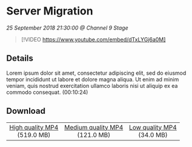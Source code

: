 # Server Migration

*25 September 2018 21:30:00 @ Channel 9 Stage*

> [!VIDEO https://www.youtube.com/embed/dTxLYGj6a0M]

## Details

Lorem ipsum dolor sit amet, consectetur adipiscing elit, sed do eiusmod tempor incididunt ut labore et dolore magna aliqua. Ut enim ad minim veniam, quis nostrud exercitation ullamco laboris nisi ut aliquip ex ea commodo consequat. (00:10:24)

## Download

||||
|:--:|:----:|:-:|
|[High quality MP4](https://sec.ch9.ms/ch9/4225/5b36121c-16a3-43b9-867f-9112e3ba4225/ch9d2s06_high.mp4)<br />(519.0 MB)|[Medium quality MP4](https://sec.ch9.ms/ch9/4225/5b36121c-16a3-43b9-867f-9112e3ba4225/ch9d2s06_mid.mp4)<br />(121.0 MB)|[Low quality MP4](https://sec.ch9.ms/ch9/4225/5b36121c-16a3-43b9-867f-9112e3ba4225/ch9d2s06.mp4)<br />(34.0 MB)|